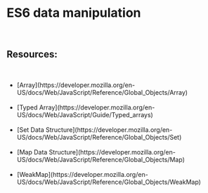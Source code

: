 <h1>ES6 data manipulation</h1><br>
<h2>Resources:</h2><br>
<ul>
<li>
[Array](https://developer.mozilla.org/en-US/docs/Web/JavaScript/Reference/Global_Objects/Array)
</li><br>
<li>
[Typed Array](https://developer.mozilla.org/en-US/docs/Web/JavaScript/Guide/Typed_arrays)
</li><br>
<li>
[Set Data Structure](https://developer.mozilla.org/en-US/docs/Web/JavaScript/Reference/Global_Objects/Set)
</li><br>
<li>
[Map Data Structure](https://developer.mozilla.org/en-US/docs/Web/JavaScript/Reference/Global_Objects/Map)
</li><br>
<li>
[WeakMap](https://developer.mozilla.org/en-US/docs/Web/JavaScript/Reference/Global_Objects/WeakMap)
</li><br>
</ul>